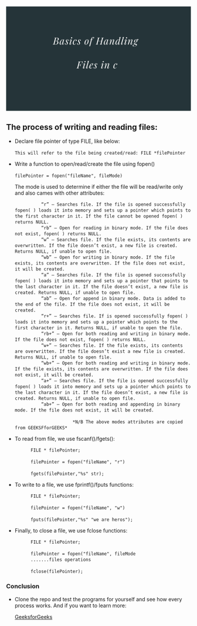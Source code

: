
![manipulating files in c](https://github.com/kihuni/File-I-O/blob/main/Manipulatin%20file%20in%20c.png)


## The process of writing and reading files:

- Declare file pointer of type FILE, like below:
    
    

    `This will refer to the file being created/read: FILE *filePointer`

- Write a function to open/read/create the file using fopen()

    `filePointer = fopen("fileName", fileMode)`

    The mode is used to determine if either the file will be read/write only and also cames with other attributes:
    

                “r” – Searches file. If the file is opened successfully fopen( ) loads it into memory and sets up a pointer which points to the first character in it. If the file cannot be opened fopen( ) returns NULL.
                “rb” – Open for reading in binary mode. If the file does not exist, fopen( ) returns NULL.
                “w” – Searches file. If the file exists, its contents are overwritten. If the file doesn’t exist, a new file is created. Returns NULL, if unable to open file.
                “wb” – Open for writing in binary mode. If the file exists, its contents are overwritten. If the file does not exist, it will be created.
                “a” – Searches file. If the file is opened successfully fopen( ) loads it into memory and sets up a pointer that points to the last character in it. If the file doesn’t exist, a new file is created. Returns NULL, if unable to open file.
                “ab” – Open for append in binary mode. Data is added to the end of the file. If the file does not exist, it will be created.
                “r+” – Searches file. If is opened successfully fopen( ) loads it into memory and sets up a pointer which points to the first character in it. Returns NULL, if unable to open the file.
                “rb+” – Open for both reading and writing in binary mode. If the file does not exist, fopen( ) returns NULL.
                “w+” – Searches file. If the file exists, its contents are overwritten. If the file doesn’t exist a new file is created. Returns NULL, if unable to open file.
                “wb+” – Open for both reading and writing in binary mode. If the file exists, its contents are overwritten. If the file does not exist, it will be created.
                “a+” – Searches file. If the file is opened successfully fopen( ) loads it into memory and sets up a pointer which points to the last character in it. If the file doesn’t exist, a new file is created. Returns NULL, if unable to open file.
                “ab+” – Open for both reading and appending in binary mode. If the file does not exist, it will be created.

                            *N/B The above modes attributes are copied from GEEKSFforGEEKS*

- To read from file, we use fscanf()/fgets():

            
            FILE * filePointer;

            filePointer = fopen("fileName", "r")

            fgets(filePointer,"%s" str);
            
- To write to a file, we use fprintf()/fputs functions:


            
            FILE * filePointer;

            filePointer = fopen("fileName", "w")

            fputs(filePointer,"%s" "we are heros");
            

- Finally, to close a file, we use fclose functions:
            
            FILE * filePointer;

            filePointer = fopen("fileName", fileMode
            .......files operations

            fclose(filePointer);
          
### Conclusion

- Clone the repo and test the programs for yourself and see how every process works. And if you want to learn more:

    [GeeksforGeeks](https://www.geeksforgeeks.org/basics-file-handling-c/)


